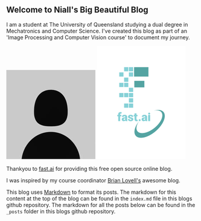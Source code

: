 ## Welcome to Niall's Big Beautiful Blog

I am a student at The University of Queensland studying a dual degree in Mechatronics and Computer Science. I've created this blog as part of an 'Image Processing and Computer Vision course' to document my journey.

![Profile Picture Placeholder](images/basic_pfp.jpg)
![Image of fast.ai logo](images/logo.png)

Thankyou to [fast.ai](https://www.fast.ai) for providing this free open source online blog.

I was inspired by my course coordinator [Brian Lovell's](https://lovellbrian.github.io/) awesome blog.

This blog uses [Markdown](https://guides.github.com/features/mastering-markdown/) to format its posts.
The markdown for this content at the top of the blog can be found in the `index.md` file in this blogs github repository.
The markdown for all the posts below can be found in the `_posts` folder in this blogs github repository.
